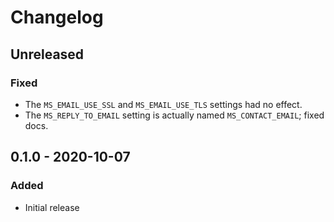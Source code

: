 # Changelog


## Unreleased
### Fixed
* The `MS_EMAIL_USE_SSL` and `MS_EMAIL_USE_TLS` settings had no effect.
* The `MS_REPLY_TO_EMAIL` setting is actually named `MS_CONTACT_EMAIL`; fixed docs.


## 0.1.0 - 2020-10-07

### Added
* Initial release
